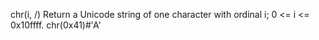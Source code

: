 chr(i, /)
    Return a Unicode string of one character with ordinal i; 0 <= i <= 0x10ffff.
chr(0x41)#'A'
